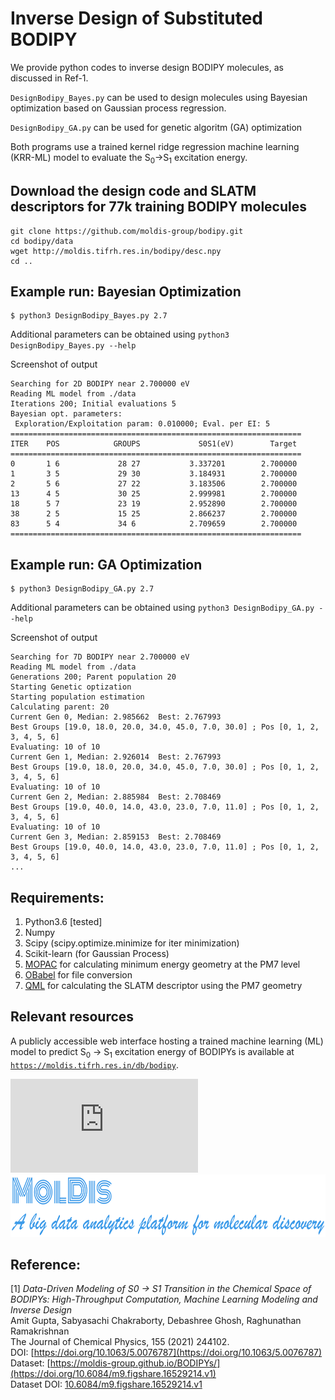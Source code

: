 Inverse Design of Substituted BODIPY
======================================
We provide python codes to inverse design BODIPY molecules, as discussed in Ref-1. 

`DesignBodipy_Bayes.py` can be used to design molecules using Bayesian optimization based on Gaussian process regression.

`DesignBodipy_GA.py` can be used for genetic algoritm (GA) optimization

Both programs use a trained kernel ridge regression machine learning (KRR-ML) model to evaluate the S<sub>0</sub>&#8594;S<sub>1</sub> excitation energy.

## Download the design code and SLATM descriptors for 77k training BODIPY molecules

```
git clone https://github.com/moldis-group/bodipy.git
cd bodipy/data
wget http://moldis.tifrh.res.in/bodipy/desc.npy
cd ..
```

## Example run: Bayesian Optimization

```
$ python3 DesignBodipy_Bayes.py 2.7
```

Additional parameters can be obtained using `python3 DesignBodipy_Bayes.py --help`     

Screenshot of output
```
Searching for 2D BODIPY near 2.700000 eV
Reading ML model from ./data
Iterations 200; Initial evaluations 5
Bayesian opt. parameters:
 Exploration/Exploitation param: 0.010000; Eval. per EI: 5
=================================================================
ITER    POS            GROUPS             S0S1(eV)        Target
=================================================================
0       1 6             28 27           3.337201        2.700000
1       3 5             29 30           3.184931        2.700000
2       5 6             27 22           3.183506        2.700000
13      4 5             30 25           2.999981        2.700000
18      5 7             23 19           2.952890        2.700000
38      2 5             15 25           2.866237        2.700000
83      5 4             34 6            2.709659        2.700000
=================================================================
```


## Example run: GA Optimization
```
$ python3 DesignBodipy_GA.py 2.7
```

Additional parameters can be obtained using `python3 DesignBodipy_GA.py --help`       


Screenshot of output
```
Searching for 7D BODIPY near 2.700000 eV
Reading ML model from ./data
Generations 200; Parent population 20
Starting Genetic optization
Starting population estimation
Calculating parent: 20   
Current Gen 0, Median: 2.985662  Best: 2.767993
Best Groups [19.0, 18.0, 20.0, 34.0, 45.0, 7.0, 30.0] ; Pos [0, 1, 2, 3, 4, 5, 6]
Evaluating: 10 of 10   
Current Gen 1, Median: 2.926014  Best: 2.767993
Best Groups [19.0, 18.0, 20.0, 34.0, 45.0, 7.0, 30.0] ; Pos [0, 1, 2, 3, 4, 5, 6]
Evaluating: 10 of 10   
Current Gen 2, Median: 2.885984  Best: 2.708469
Best Groups [19.0, 40.0, 14.0, 43.0, 23.0, 7.0, 11.0] ; Pos [0, 1, 2, 3, 4, 5, 6]
Evaluating: 10 of 10   
Current Gen 3, Median: 2.859153  Best: 2.708469
Best Groups [19.0, 40.0, 14.0, 43.0, 23.0, 7.0, 11.0] ; Pos [0, 1, 2, 3, 4, 5, 6]
...

```


## Requirements:
1. Python3.6 [tested]
2. Numpy
3. Scipy (scipy.optimize.minimize for iter minimization)
4. Scikit-learn (for Gaussian Process)
5. [MOPAC](http://openmopac.net/) for calculating minimum energy geometry at the PM7 level
6. [OBabel](http://openbabel.org/wiki/Main_Page) for file conversion
7. [QML](https://www.qmlcode.org/) for calculating the SLATM descriptor using the PM7 geometry

## Relevant resources
A publicly accessible web interface hosting a trained machine learning (ML) model to predict S<sub>0</sub>  → S<sub>1</sub> excitation energy of BODIPYs is available at [`https://moldis.tifrh.res.in/db/bodipy`](https://moldis.tifrh.res.in/db/bodipy).  


![](https://moldis.tifrh.res.in/index.html)
<a href="https://moldis.tifrh.res.in/index.html">
<img src="MolDis.png"  height="100">
</a>



## Reference:
[1] _Data-Driven Modeling of S0 -> S1 Transition in the Chemical Space of BODIPYs: High-Throughput Computation, Machine Learning Modeling and Inverse Design_          
    Amit Gupta, Sabyasachi Chakraborty, Debashree Ghosh, Raghunathan Ramakrishnan                
    The Journal of Chemical Physics, 155 (2021) 244102.     
    DOI: [https://doi.org/10.1063/5.0076787](https://doi.org/10.1063/5.0076787)     
    Dataset: [https://moldis-group.github.io/BODIPYs/](https://doi.org/10.6084/m9.figshare.16529214.v1)      
    Dataset DOI: [10.6084/m9.figshare.16529214.v1](https://doi.org/10.6084/m9.figshare.16529214.v1)        


